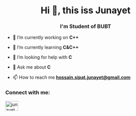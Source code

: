 <h1 align="center">Hi 👋, this iss Junayet</h1>
<h3 align="center">I'm Student of BUBT</h3>

- 🔭 I’m currently working on **C++**

- 🌱 I’m currently learning **C&C++**

- 🤝 I’m looking for help with **C**

- 💬 Ask me about **C**

- 📫 How to reach me **hossain.sipat.junayet@gmail.com**

<h3 align="left">Connect with me:</h3>
<p align="left">
<a href="https://fb.com/junayet hossain sipat" target="blank"><img align="center" src="https://raw.githubusercontent.com/rahuldkjain/github-profile-readme-generator/master/src/images/icons/Social/facebook.svg" alt="junayet hossain sipat" height="30" width="40" /></a>
</p>

